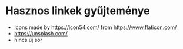 # Hasznos linkek gyűjteménye

- Icons made by https://icon54.com/ from https://www.flaticon.com/
- https://unsplash.com/
- nincs új sor
